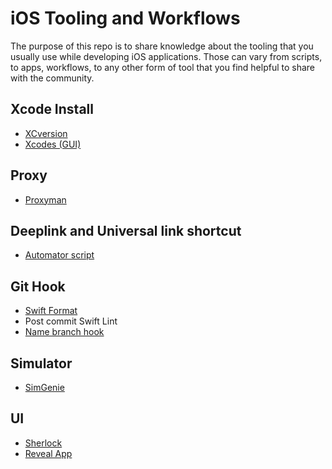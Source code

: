 # iOS Tooling and Workflows
The purpose of this repo is to share knowledge about the tooling that you usually use while developing iOS applications. Those can vary from scripts, to apps, workflows, to any other form of tool that you find helpful to share with the community.


## Xcode Install

- [XCversion](https://github.com/xcpretty/xcode-install)
- [Xcodes (GUI)](https://github.com/RobotsAndPencils/xcodes) 

## Proxy 

- [Proxyman](https://proxyman.io/)


## Deeplink and Universal link shortcut 

- [Automator script](https://github.com/phynet/iOS-Tooling/blob/main/open%20in%20simulator.zip)

## Git Hook 

- [Swift Format](https://github.com/phynet/iOS-Tooling/blob/main/post-commit)
- Post commit Swift Lint
- [Name branch hook](https://github.com/phynet/iOS-Tooling/blob/main/name-branch-hook)


## Simulator 

- [SimGenie](https://simgenie.app/) 

## UI

- [Sherlock](https://sherlock.inspiredcode.io/)
- [Reveal App](https://revealapp.com/) 


